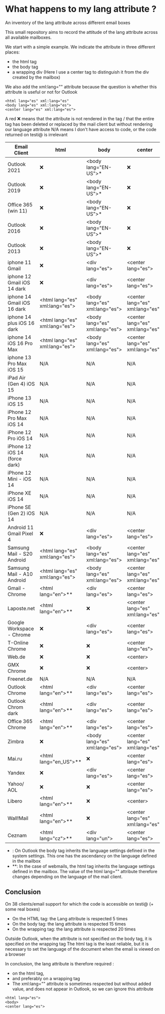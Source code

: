 # What happens to my lang attribute ?
An inventory of the lang attribute across different email boxes


This small repository aims to record the attitude of the lang attribute across all available mailboxes.

We start with a simple example. We indicate the attribute in three different places:

- the html tag
- the body tag
- a wrapping div (Here I use a center tag to distinguish it from the div created by the mailbox)

We also add the xml:lang="" attribute because the question is whether this attribute is useful or not for Outlook

```
<html lang="es" xml:lang="es" 
<body lang="es" xml:lang="es">
<center lang="es" xml:lang="es">
```
A red ❌ means that the attribute is not rendered in the tag / that the entire tag has been deleted or replaced by the mail client but without rendering our language attribute
N/A means I don't have access to code, or the code returned on testi@ is irrelevant

| Email Client  |  html         | body          | center|
| ------------- | ------------- | ------------- | -------------|
| Outlook 2021  | ❌ | &lt;body lang="EN-US"&gt;* | ❌ |
| Outlook 2019  | ❌ | &lt;body lang="EN-US"&gt;* | ❌ |
|Office 365 (win 11) | ❌ | &lt;body lang="EN-US"&gt;* |❌ |
| Outlook 2016 | ❌ | &lt;body lang="EN-US"&gt;* |❌ |
| Outlook 2013 | ❌ | &lt;body lang="EN-US"&gt;* |❌ |
| iphone 11 Gmail  |❌ | &lt;div lang="es"&gt; | &lt;center lang="es"&gt;|
| iphone 12 Gmail iOS 14 dark | ❌ |&lt;div lang="es"&gt; | &lt;center lang="es"&gt;|
| iphone 14 Gmail iOS 16 dark  | &lt;html lang="es" xml:lang="es"&gt; | &lt;body lang="es" xml:lang="es"&gt; | &lt;center lang="es" xml:lang="es"&gt;|
| iphone 14 plus iOS 16 dark  | &lt;html lang="es" xml:lang="es"&gt; | &lt;body lang="es" xml:lang="es"&gt; | &lt;center lang="es" xml:lang="es"&gt;|
|iphone 14 iOS 16 Pro Max | &lt;html lang="es" xml:lang="es"&gt; | &lt;body lang="es" xml:lang="es"&gt; | &lt;center lang="es" xml:lang="es"&gt;|
|iphone 13 Pro Max iOS 15  |  N/A | N/A |  N/A|
| iPad Air (Gen 4) iOS 15  | N/A | N/A |  N/A|
|iPhone 13 iOS 15 | N/A | N/A |  N/A|
| iPhone 12 Pro Max iOS 14| N/A | N/A |  N/A|
| iPhone 12 Pro iOS 14 | N/A | N/A |  N/A|
|iPhone 12 iOS 14 (force dark) | N/A | N/A |  N/A|
| iPhone 12 Mini - iOS 14| N/A | N/A |  N/A|
| iPhone XE iOS 14 | N/A | N/A |  N/A|
| iPhone SE (Gen 2) iOS 14 | N/A | N/A |  N/A|
|Android 11 Gmail Pixel 4  | ❌  |&lt;div lang="es"&gt;  | &lt;center lang="es"&gt;  |
| Samsung Mail - S20 Android  | &lt;html lang="es" xml:lang="es"&gt; | &lt;body lang="es" xml:lang="es"&gt; | &lt;center lang="es" xml:lang="es"&gt;|
|Samsung Mail - A10 Android | &lt;html lang="es" xml:lang="es"&gt; | &lt;body lang="es" xml:lang="es"&gt; | &lt;center lang="es" xml:lang="es"&gt;|
| Gmail - Chrome | &lt;html lang="en"&gt;** | &lt;div lang="es"&gt; | &lt;center lang="es"&gt; |
| Laposte.net | &lt;html lang="en"&gt;** | ❌ | &lt;center lang="es" xml:lang="es"&gt; |
| Google Workspace - Chrome | ❌ | &lt;div lang="es"&gt; | &lt;center lang="es"&gt; |
| T-Online Chrome | ❌ | ❌ | &lt;center lang="es"&gt; |
| Web.de | ❌ |❌ | &lt;center&gt; |
| GMX Chrome | ❌ | ❌ | &lt;center&gt; |
| Freenet.de | N/A | N/A | N/A |
| Outlook Chrome | &lt;html lang="en"&gt;** | &lt;div lang="es"&gt; | &lt;center lang="es"&gt; |
| Outlook Chrom dark | &lt;html lang="en"&gt;** |&lt;div lang="es"&gt; | &lt;center lang="es"&gt; |
| Office 365 Chrome | &lt;html lang="en"&gt;** |&lt;div lang="es"&gt; | &lt;center lang="es"&gt; |
|Zimbra  | ❌ | &lt;body lang="es" xml:lang="es"&gt; | &lt;center lang="es" xml:lang="es"&gt;|
| Mai.ru | &lt;html lang="en_US"&gt;** | ❌ | &lt;center lang="es"&gt; |
| Yandex | ❌ | &lt;div lang="es"&gt; | &lt;center lang="es"&gt; |
| Yahoo/ AOL  | ❌ | ❌ | &lt;center lang="es"&gt; |
| Libero | &lt;html lang="en"&gt;** |❌ | &lt;center&gt; |
| Wall!Mail | &lt;html lang="en"&gt;** | ❌|  &lt;center lang="es"  xml:lang="es"&gt; |
| Ceznam | &lt;html lang="cz"&gt;** | &lt;div lang="un"&gt; |  &lt;center lang="es"&gt; |


* : On Outlook the body tag inherits the language settings defined in the system settings. This one has the ascendancy on the language defined in the mailbox
* **: In the case of webmails, the html tag inherits the language settings defined in the mailbox. The value of the html lang="" attribute therefore changes depending on the language of the mail client.

## Conclusion

On 38 clients/email support for which the code is accessible on testi@ (+ some real boxes) 

- On the HTML tag: the Lang attribute is respected 5 times 
- On the body tag: the lang attribute is respected 15 times 
- On the wrapping tag: the lang attribute is respected 20 times 

Outside Outlook, when the attribute is not specified on the body tag, it is specified on the wrapping tag 
The html tag is the least reliable, but it is necessary to set the language of the document when the email is viewed on a browser 

In conclusion, the lang attribute is therefore required : 

- on the html tag, 
- and preferably on a wrapping tag 
- The xml:lang="" attribute is sometimes respected but without added value, and does not appear in Outlook, so we can ignore this attribute

```
<html lang="es"> 
<body>
<center lang="es">
```










